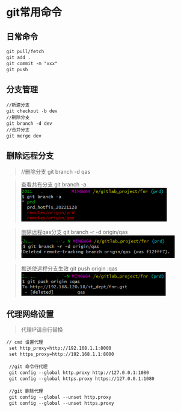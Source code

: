 # git常用命令

## 日常命令

```
git pull/fetch
git add .
git commit -m "xxx"
git push
```

## 分支管理

```
//新建分支
git checkout -b dev
//删除分支
git branch -d dev
//合并分支
git merge dev
```

## 删除远程分支


> //删除分支
> git branch -d qas

> 查看共有分支
> git branch -a
![](./images/2022-11-28-16-38-11.png)

> 删除远程qas分支
> git branch -r -d origin/qas
![](./images/2022-11-28-16-41-55.png)

> 推送使远程分支生效
> git push origin :qas
![](./images/2022-11-28-16-45-36.png)

## 代理网络设置

> 代理IP请自行替换

```
// cmd 设置代理
 set http_proxy=http://192.168.1.1:8000
 set https_proxy=http://192.168.1.1:8000

 //git 命令行代理
 git config --global http.proxy http://127.0.0.1:1080
 git config --global https.proxy https://127.0.0.1:1080

 //git 删除代理
 git config --global --unset http.proxy
 git config --global --unset https.proxy
```

